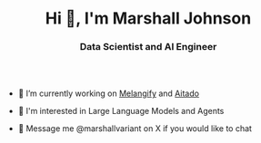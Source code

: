 <h1 align="center">Hi 👋, I'm Marshall Johnson</h1>
<h3 align="center">Data Scientist and AI Engineer</h3>
<br></br>

- 🔭 I’m currently working on [Melangify](https://www.melangify.com/overview) and [Aitado](https://www.aitado.com)

- 🤯 I'm interested in Large Language Models and Agents
  
- 📮 Message me @marshallvariant on X if you would like to chat


<p align="left">
</p>


